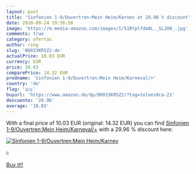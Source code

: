 ```yaml
---
layout: post
title: 'Sinfonien 1-9/Ouvertren:Mein Heim/Karnev at 29.96 % discount'
date: 2020-09-24 19:56:50
image: 'https://m.media-amazon.com/images/I/51RYplfdmAL._SL200_.jpg'
comments: true
category: ofertas
author: ring
slug: 'B0033KR5Z2-de'
actualPrice: 10.03 EUR
currency: EUR
price: 10.03
comparePrice: 14.32 EUR
prodname: 'Sinfonien 1-9/Ouvertren:Mein Heim/Karneval/+'
country: 'de'
flag: '🇩🇪'
buyurl: 'https://www.amazon.de/dp/B0033KR5Z2/?tag=tolees0ca-21'
descuento: '29.96'
average: '10.03'
---
```


With a final price of 10.03 EUR (original: 14.32 EUR) you can find [Sinfonien 1-9/Ouvertren:Mein Heim/Karneval/+](https://www.amazon.de/dp/B0033KR5Z2/?tag=tolees0ca-21) with a  29.96 % discount here:

[![Sinfonien 1-9/Ouvertren:Mein Heim/Karnev](https://m.media-amazon.com/images/I/51RYplfdmAL._SL200_.jpg)](https://www.amazon.de/dp/B0033KR5Z2/?tag=tolees0ca-21)

ℹ️:


[Buy it!!](https://www.amazon.de/dp/B0033KR5Z2/?tag=tolees0ca-21)
